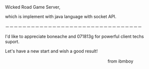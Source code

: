 Wicked Road Game Server,

which is implement with java language with socket API.

－－－－－－－－－－－－－－－－－－－－－－－－－－－－－－－－

I'd like to appreciate boneache and 071813g for powerful client techs suport.

Let's have a new start and wish a good result!

　　　　　　　　　　　　　　　　　　　　　　　　from ibmboy